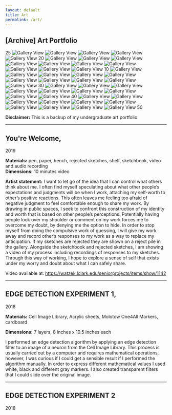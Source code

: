 ```yaml
---
layout: default
title: Art
permalink: /art/
---
```


## \[Archive\] Art Portfolio
25
![Gallery View](assets/art_images/ed1/Final_Review1web.jpg)
![Gallery View](assets/art_images/ed1/Harrington_04web.jpg)
![Gallery View](assets/art_images/ed1/Harrington_05web.jpg)
![Gallery View](assets/art_images/ed1/Harrington_05web.jpg)
![Gallery View](assets/art_images/ed1/Harrington_05web.jpg)
20
![Gallery View](assets/art_images/ed1/Harrington_05web.jpg)
![Gallery View](assets/art_images/ed1/Harrington_05web.jpg)
![Gallery View](assets/art_images/ed1/Harrington_05web.jpg)
![Gallery View](assets/art_images/ed1/Harrington_05web.jpg)
![Gallery View](assets/art_images/ed1/Harrington_05web.jpg)
![Gallery View](assets/art_images/ed1/Harrington_05web.jpg)
![Gallery View](assets/art_images/ed1/Harrington_05web.jpg)
![Gallery View](assets/art_images/ed1/Harrington_05web.jpg)
![Gallery View](assets/art_images/ed1/Harrington_05web.jpg)
![Gallery View](assets/art_images/ed1/Harrington_05web.jpg)
10
![Gallery View](assets/art_images/ed1/Harrington_05web.jpg)
![Gallery View](assets/art_images/ed1/Harrington_05web.jpg)
![Gallery View](assets/art_images/ed1/Harrington_05web.jpg)
![Gallery View](assets/art_images/ed1/Harrington_05web.jpg)
![Gallery View](assets/art_images/ed1/Harrington_05web.jpg)
![Gallery View](assets/art_images/ed1/Harrington_05web.jpg)
![Gallery View](assets/art_images/ed1/Harrington_05web.jpg)
![Gallery View](assets/art_images/ed1/Harrington_05web.jpg)
![Gallery View](assets/art_images/ed1/Harrington_05web.jpg)
![Gallery View](assets/art_images/ed1/Harrington_05web.jpg)
30
![Gallery View](assets/art_images/ed1/Harrington_05web.jpg)
![Gallery View](assets/art_images/ed1/Harrington_05web.jpg)
![Gallery View](assets/art_images/ed1/Harrington_05web.jpg)
![Gallery View](assets/art_images/ed1/Harrington_05web.jpg)
![Gallery View](assets/art_images/ed1/Harrington_05web.jpg)
![Gallery View](assets/art_images/ed1/Harrington_05web.jpg)
![Gallery View](assets/art_images/ed1/Harrington_05web.jpg)
![Gallery View](assets/art_images/ed1/Harrington_05web.jpg)
![Gallery View](assets/art_images/ed1/Harrington_05web.jpg)
40
![Gallery View](assets/art_images/ed1/Harrington_05web.jpg)
![Gallery View](assets/art_images/ed1/Harrington_05web.jpg)
![Gallery View](assets/art_images/ed1/Harrington_05web.jpg)
![Gallery View](assets/art_images/ed1/Harrington_05web.jpg)
![Gallery View](assets/art_images/ed1/Harrington_05web.jpg)
![Gallery View](assets/art_images/ed1/Harrington_05web.jpg)
![Gallery View](assets/art_images/ed1/Harrington_05web.jpg)
![Gallery View](assets/art_images/ed1/Harrington_05web.jpg)
![Gallery View](assets/art_images/ed1/Harrington_05web.jpg)
![Gallery View](assets/art_images/ed1/Harrington_05web.jpg)
50

<!--
![Gallery View](assets/art_images/exhibitions/Final_Review2.jpg){: loading="lazy" }
-->

**Disclaimer:** This is a backup of my undergraduate art portfolio.

---  


## You're Welcome,
2019 

<!--![](assets/art_images/y_welcome/Harrington_19.JPG){: loading="lazy" }  -->
<!--![](assets/art_images/y_welcome/Harrington_21.jpeg){: loading="lazy" } -->

**Materials:** pen, paper, bench, rejected sketches, shelf, sketchbook, video and audio recording  
**Dimensions:** 10 minutes video

**Artist statement:** I want to let go of the idea that I can control what others think about me. I often find myself speculating about what other people’s expectations and judgments will be when I work, attaching my self-worth to other’s positive reactions. This often leaves me feeling too afraid of negative judgment to feel comfortable enough to share my work. By drawing in public spaces, I seek to confront this construction of my identity and worth that is based on other people’s perceptions. Potentially having people look over my shoulder or comment on my work forces me to overcome my doubt, by denying me the option to hide. In order to stop myself from doing the compulsive work of guessing, I will give my work away and record other’s responses to my work as a way to replace my anticipation. If my sketches are rejected they are shown on a reject pile in the gallery. Alongside the sketchbook and rejected sketches, I am showing a video of my process including recordings of responses to my sketches. Through this way of working, I hope to explore a sense of self that exists under my worry and doubt about what I can safely share.

Video available at: https://watzek.lclark.edu/seniorprojects/items/show/1142

___

## EDGE DETECTION EXPERIMENT 1,
2018

<!--![](assets/art_images/ed1/Harrington_04.JPG){: loading="lazy" }  
![](assets/art_images/ed1/Harrington_05.jpeg){: loading="lazy" } 
![](assets/art_images/ed1/Harrington_06.JPG){: loading="lazy" }  
![](assets/art_images/ed1/temp.jpeg){: loading="lazy" } -->

**Materials:** Cell Image Library, Acrylic sheets, Molotow One4All Markers, cardboard  

**Dimensions:** 7 layers,  8 inches x 10.5 inches each

I performed an edge detection algorithm by applying an edge detection filter to an image of a neuron from the Cell Image Library. This process is usually carried out by a computer and requires mathematical operations, however, I was curious if I could get a sensible result if I performed the algorithm manually. In order to express different mathematical values I used white, black and different gray markers. I also created transparent filters that I could slide over the original image.

---

## EDGE DETECTION EXPERIMENT 2
2018
<!--
![](assets/art_images/ed2/Harrington_09.jpeg){: loading="lazy" } 
![](assets/art_images/ed2/Harrington_10.JPG){: loading="lazy" }

![](assets/Harrington_06.jpg){: loading="lazy" }  
![](assets/Harrington_09.jpg){: loading="lazy" }  
![](assets/Harrington_10.jpg){: loading="lazy" }  
![](assets/Harrington_22_1.jpg){: loading="lazy" } 
-->
